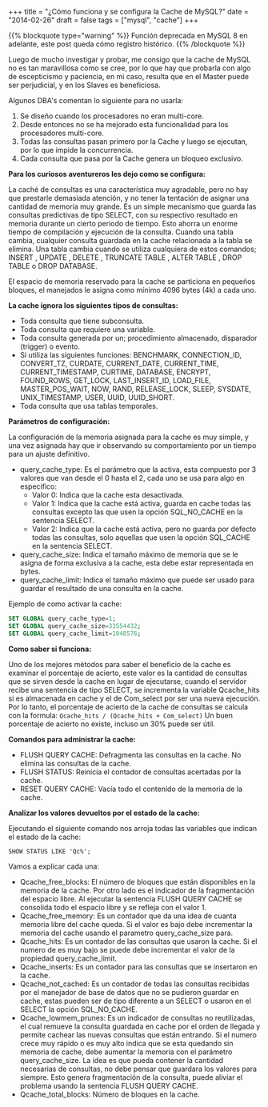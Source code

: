 +++
title = "¿Cómo funciona y se configura la Cache de MySQL?"
date = "2014-02-26"
draft = false
tags = ["mysql", "cache"]
+++

{{% blockquote type="warning" %}}
Función deprecada en MySQL 8 en adelante, este post queda cómo registro histórico.
{{% /blockquote %}}

Luego de mucho investigar y probar, me consigo que la cache de MySQL no es tan maravillosa como se cree, por lo que hay que probarla con algo de escepticismo y paciencia, en mi caso, resulta que en el Master puede ser perjudicial, y en los Slaves es beneficiosa.

Algunos DBA's comentan lo siguiente para no usarla:

1. Se diseño cuando los procesadores no eran multi-core.
2. Desde entonces no se ha mejorado esta funcionalidad para los procesadores multi-core.
3. Todas las consultas pasan primero por la Cache y luego se ejecutan, por lo que impide la concurrencia.
4. Cada consulta que pasa por la Cache genera un bloqueo exclusivo.

**Para los curiosos aventureros les dejo como se configura:**

La caché de consultas es una característica muy agradable, pero no hay que prestarle demasiada atención, y no tener la tentación de asignar una cantidad de memoria muy grande. Es un simple mecanismo que guarda las consultas predictivas de tipo SELECT, con su respectivo resultado en memoria durante un cierto periodo de tiempo. Esto ahorra un enorme tiempo de compilación y ejecución de la consulta. Cuando una tabla cambia, cualquier consulta guardada en la cache relacionada a la tabla se elimina. Una tabla cambia cuando se utiliza cualquiera de estos comandos; INSERT , UPDATE , DELETE , TRUNCATE TABLE , ALTER TABLE , DROP TABLE o DROP DATABASE.

El espacio de memoria reservado para la cache se particiona en pequeños bloques, el manejados le asigna como mínimo 4096 bytes (4k) a cada uno.

**La cache ignora los siguientes tipos de consultas:**

* Toda consulta que tiene subconsulta.
* Toda consulta que requiere una variable.
* Toda consulta generada por un; procedimiento almacenado, disparador (trigger) o evento.
* Si utiliza las siguientes funciones: BENCHMARK, CONNECTION_ID, CONVERT_TZ, CURDATE, CURRENT_DATE, CURRENT_TIME, CURRENT_TIMESTAMP, CURTIME, DATABASE, ENCRYPT, FOUND_ROWS, GET_LOCK, LAST_INSERT_ID, LOAD_FILE, MASTER_POS_WAIT, NOW, RAND, RELEASE_LOCK, SLEEP, SYSDATE, UNIX_TIMESTAMP, USER, UUID, UUID_SHORT.
* Toda consulta que usa tablas temporales.

**Parámetros de configuración:**

La configuración de la memoria asignada para la cache es muy simple, y una vez asignada hay que ir observando su comportamiento por un tiempo para un ajuste definitivo.

* query_cache_type: Es el parámetro que la activa, esta compuesto por 3 valores que van desde el 0 hasta el 2, cada uno se usa para algo en especifico:
    * Valor 0: Indica que la cache esta desactivada.
    * Valor 1: Indica que la cache está activa, guarda en cache todas las consultas excepto las que usen la opción SQL_NO_CACHE en la sentencia SELECT.
    * Valor 2: Indica que la cache está activa, pero no guarda por defecto todas las consultas, solo aquellas que usen la opción SQL_CACHE en la sentencia SELECT.
* query_cache_size: Indica el tamaño máximo de memoria que se le asigna de forma exclusiva a la cache, esta debe estar representada en bytes.
* query_cache_limit: Indica el tamaño máximo que puede ser usado para guardar el resultado de una consulta en la cache.

Ejemplo de como activar la cache:

```SQL
SET GLOBAL query_cache_type=1;
SET GLOBAL query_cache_size=33554432;
SET GLOBAL query_cache_limit=1048576;
```

**Como saber si funciona:**

Uno de los mejores métodos para saber el beneficio de la cache es examinar el porcentaje de acierto, este valor es la cantidad de consultas que se sirven desde la cache en lugar de ejecutarse, cuando el servidor recibe una sentencia de tipo SELECT, se incrementa la variable Qcache_hits si es almacenada en cache y el de Com_select por ser una nueva ejecución. Por lo tanto, el porcentaje de acierto de la cache de consultas se calcula con la formula:
`Qcache_hits / (Qcache_hits + Com_select)` Un buen porcentaje de acierto no existe, incluso un 30% puede ser útil.

**Comandos para administrar la cache:**

* FLUSH QUERY CACHE: Defragmenta las consultas en la cache. No elimina las consultas de la cache.
* FLUSH STATUS: Reinicia el contador de consultas acertadas por la cache.
* RESET QUERY CACHE: Vacía todo el contenido de la memoria de la cache.

**Analizar los valores devueltos por el estado de la cache:**

Ejecutando el siguiente comando nos arroja todas las variables que indican el estado de la cache:

`SHOW STATUS LIKE 'Qc%';`

Vamos a explicar cada una:

* Qcache_free_blocks: El número de bloques que están disponibles en la memoria de la cache. Por otro lado es el indicador de la fragmentación del espacio libre. Al ejecutar la sentencia FLUSH QUERY CACHE se consolida todo el espacio libre y se refleja con el valor 1.
* Qcache_free_memory: Es un contador que da una idea de cuanta memoria libre del cache queda. Si el valor es bajo debe incrementar la memoria del cache usando el parametro query_cache_size para.
* Qcache_hits: Es un contador de las consultas que usaron la cache. Si el numero de es muy bajo se puede debe incrementar el valor de la propiedad query_cache_limit.
* Qcache_inserts: Es un contador para las consultas que se insertaron en la cache.
* Qcache_not_cached: Es un contador de todas las consultas recibidas por el manejador de base de datos que no se pudieron guardar en cache, estas pueden ser de tipo diferente a un SELECT o usaron en el SELECT la opción SQL_NO_CACHE.
* Qcache_lowmem_prunes: Es un indicador de consultas no reutilizadas, el cual remueve la consulta guardada en cache por el orden de llegada y permite cachear las nuevas consultas que están entrando. Si el numero crece muy rápido o es muy alto indica que se esta quedando sin memoria de cache, debe aumentar la memoria con el parámetro query_cache_size. La idea es que pueda contener la cantidad necesarias de consultas, no debe pensar que guardara los valores para siempre. Esto genera fragmentación de la consulta, puede aliviar el problema usando la sentencia FLUSH QUERY CACHE.
* Qcache_total_blocks: Número de bloques en la cache.
